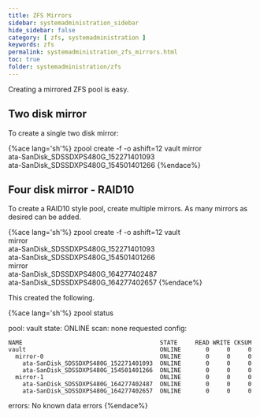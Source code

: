 ```yaml
---
title: ZFS Mirrors
sidebar: systemadministration_sidebar
hide_sidebar: false
category: [ zfs, systemadministration ]
keywords: zfs
permalink: systemadministration_zfs_mirrors.html
toc: true
folder: systemadministration/zfs
---
```


Creating a mirrored ZFS pool is easy.

## Two disk mirror

To create a single two disk mirror:

{%ace lang='sh'%}
zpool create -f -o ashift=12 vault mirror \
                ata-SanDisk_SDSSDXPS480G_152271401093 \
                ata-SanDisk_SDSSDXPS480G_154501401266
{%endace%}

## Four disk mirror - RAID10

To create a RAID10 style pool, create multiple mirrors. As many mirrors as desired can be added.

{%ace lang='sh'%}
zpool create -f -o ashift=12 vault \
              mirror \
                ata-SanDisk_SDSSDXPS480G_152271401093 \
                ata-SanDisk_SDSSDXPS480G_154501401266 \
              mirror \
                ata-SanDisk_SDSSDXPS480G_164277402487 \
                ata-SanDisk_SDSSDXPS480G_164277402657
{%endace%}

This created the following.

{%ace lang='sh'%}
zpool status

  pool: vault
 state: ONLINE
  scan: none requested
config:

	NAME                                       STATE     READ WRITE CKSUM
	vault                                      ONLINE       0     0     0
	  mirror-0                                 ONLINE       0     0     0
	    ata-SanDisk_SDSSDXPS480G_152271401093  ONLINE       0     0     0
	    ata-SanDisk_SDSSDXPS480G_154501401266  ONLINE       0     0     0
	  mirror-1                                 ONLINE       0     0     0
	    ata-SanDisk_SDSSDXPS480G_164277402487  ONLINE       0     0     0
	    ata-SanDisk_SDSSDXPS480G_164277402657  ONLINE       0     0     0

errors: No known data errors
{%endace%}
